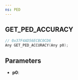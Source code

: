```yaml
---
ns: PED
---
```

## GET_PED_ACCURACY

```c
// 0x37F4AD56ECBC0CD6
Any GET_PED_ACCURACY(Any p0);
```

## Parameters
* **p0**:
